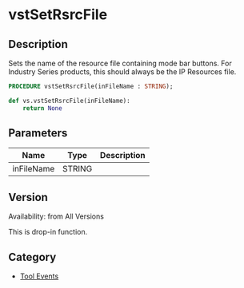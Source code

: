 # vstSetRsrcFile

## Description
Sets the name of the resource file containing mode bar buttons. For Industry Series products, this should always be the IP Resources file.

```pascal
PROCEDURE vstSetRsrcFile(inFileName : STRING);
```

```python
def vs.vstSetRsrcFile(inFileName):
    return None
```

## Parameters
|Name|Type|Description|
|---|---|---|
|inFileName|STRING|   |

## Version
Availability: from All Versions

This is drop-in function.

## Category
* [Tool Events](../Categories/Tool%20Events.md)
